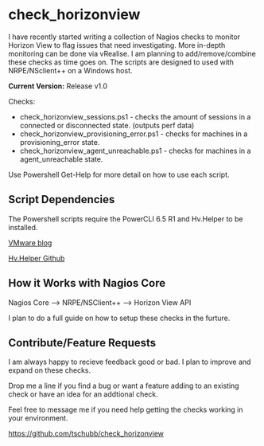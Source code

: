 # check_horizonview

I have recently started writing a collection of Nagios checks to monitor Horizon View to flag issues that need investigating. More in-depth monitoring can be done via vRealise. I am planning to add/remove/combine these checks as time goes on. The scripts are designed to used with NRPE/NSclient++ on a Windows host.

**Current Version:** Release v1.0

Checks:

 * check_horizonview_sessions.ps1 - checks the amount of sessions in a connected or disconnected state. (outputs perf data)
 * check_horizonview_provisioning_error.ps1 - checks for machines in a provisioning_error state.
 * check_horizonview_agent_unreachable.ps1 - checks for machines in a agent_unreachable state.

Use Powershell Get-Help for more detail on how to use each script.

## Script Dependencies

The Powershell scripts require the PowerCLI 6.5 R1 and Hv.Helper to be installed.

[VMware blog](https://blogs.vmware.com/euc/2017/01/vmware-horizon-7-powercli-6-5.html)

[Hv.Helper Github](https://github.com/vmware/PowerCLI-Example-Scripts)

## How it Works with Nagios Core

Nagios Core --> NRPE/NSClient++ --> Horizon View API

I plan to do a full guide on how to setup these checks in the furture.

## Contribute/Feature Requests

I am always happy to recieve feedback good or bad. I plan to improve and expand on these checks.

Drop me a line if you find a bug or want a feature adding to an existing check or have an idea for an addtional check.

Feel free to message me if you need help getting the checks working in your environment. 

https://github.com/tschubb/check_horizonview